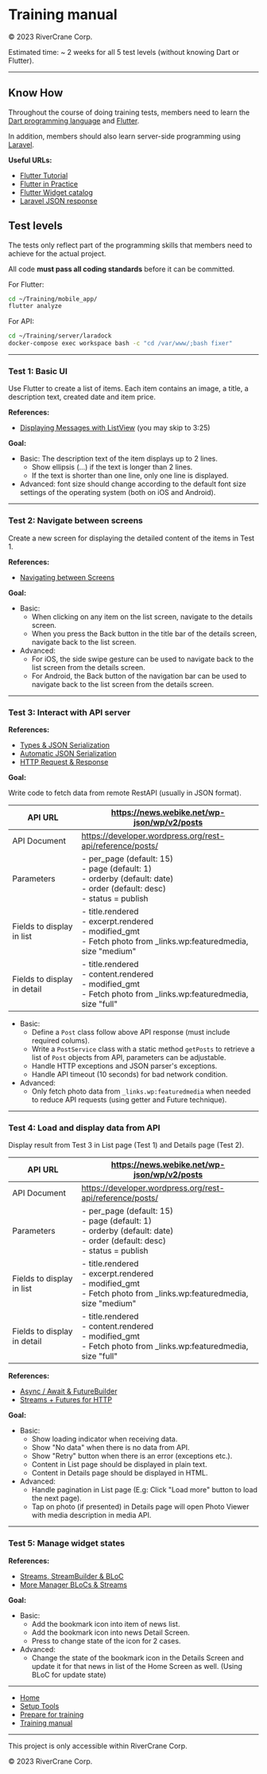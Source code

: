 <!--
Created: Thu May 28 2020 12:00:55 GMT+0900 (日本標準時)
Modified: Thu JAN 10 2023 16:49:17 GMT+0900 (日本標準時)
-->

# Training manual

&copy; 2023 RiverCrane Corp.

Estimated time: ~ 2 weeks for all 5 test levels (without knowing Dart or Flutter).

---

## Know How

Throughout the course of doing training tests, members need to learn the [Dart programming language](https://dart.dev/guides) and [Flutter](https://flutter.dev/docs).

In addition, members should also learn server-side programming using [Laravel](https://laravel.com/).

**Useful URLs:**

* [Flutter Tutorial](https://flutter.dev/docs/reference/tutorials)
* [Flutter in Practice](https://www.youtube.com/playlist?list=PLhXZp00uXBk5TSY6YOdmpzp1yG3QbFvrN)
* [Flutter Widget catalog](https://flutter.dev/docs/development/ui/widgets)
* [Laravel JSON response](https://laravel.com/docs/master/responses)

## Test levels

The tests only reflect part of the programming skills that members need to achieve for the actual project.

All code **must pass all coding standards** before it can be committed.

For Flutter:

```bash
cd ~/Training/mobile_app/
flutter analyze
```

For API:

```bash
cd ~/Training/server/laradock
docker-compose exec workspace bash -c "cd /var/www/;bash fixer"
```

---

### Test 1: Basic UI

Use Flutter to create a list of items. Each item contains an image, a title, a description text, created date and item price.

**References:**

* [Displaying Messages with ListView](https://www.youtube.com/watch?v=TEIhOnlMudM) (you may skip to 3:25)

**Goal:**

* Basic: The description text of the item displays up to 2 lines.
  * Show ellipsis (...) if the text is longer than 2 lines.
  * If the text is shorter than one line, only one line is displayed.
* Advanced: font size should change according to the default font size settings of the operating system (both on iOS and Android).

---

### Test 2: Navigate between screens

Create a new screen for displaying the detailed content of the items in Test 1.

**References:**

* [Navigating between Screens](https://zaiste.net/programming/flutter/howtos/navigate-between-screens-flutter/)

**Goal:**

* Basic:
  * When clicking on any item on the list screen, navigate to the details screen.
  * When you press the Back button in the title bar of the details screen, navigate back to the list screen.
* Advanced:
  * For iOS, the side swipe gesture can be used to navigate back to the list screen from the details screen.
  * For Android, the Back button of the navigation bar can be used to navigate back to the list screen from the details screen.

---

### Test 3: Interact with API server

**References:**

* [Types & JSON Serialization](https://www.youtube.com/watch?v=rniuCsmxCsI)
* [Automatic JSON Serialization](https://www.youtube.com/watch?v=NkUtwePWhZo)
* [HTTP Request & Response](https://www.youtube.com/watch?v=WsgsP-AKxFo)

**Goal:**

Write code to fetch data from remote RestAPI (usually in JSON format).

|  API URL | https://news.webike.net/wp-json/wp/v2/posts |
| --- | --- |
|  API Document | https://developer.wordpress.org/rest-api/reference/posts/ |
|  Parameters | - per_page (default: 15)<br/>- page (default: 1)<br/>- orderby (default: date)<br/>- order (default: desc)<br/>- status = publish |
|  Fields to display in list | - title.rendered<br/>- excerpt.rendered<br/>- modified_gmt<br/>- Fetch photo from _links.wp:featuredmedia, size "medium" |
|  Fields to display in detail | - title.rendered<br/>- content.rendered<br/>- modified_gmt<br/>- Fetch photo from _links.wp:featuredmedia, size "full" |

* Basic:
  * Define a `Post` class follow above API response (must include required colums).
  * Write a `PostService` class with a static method `getPosts` to retrieve a list of `Post` objects from API, parameters can be adjustable.
  * Handle HTTP exceptions and JSON parser's exceptions.
  * Handle API timeout (10 seconds) for bad network condition.
* Advanced:
  * Only fetch photo data from `_links.wp:featuredmedia` when needed to reduce API requests (using getter and Future technique).

---

### Test 4: Load and display data from API

Display result from Test 3 in List page (Test 1) and Details page (Test 2).

|  API URL | https://news.webike.net/wp-json/wp/v2/posts |
| --- | --- |
|  API Document | https://developer.wordpress.org/rest-api/reference/posts/ |
|  Parameters | - per_page (default: 15)<br/>- page (default: 1)<br/>- orderby (default: date)<br/>- order (default: desc)<br/>- status = publish |
|  Fields to display in list | - title.rendered<br/>- excerpt.rendered<br/>- modified_gmt<br/>- Fetch photo from _links.wp:featuredmedia, size "medium" |
|  Fields to display in detail | - title.rendered<br/>- content.rendered<br/>- modified_gmt<br/>- Fetch photo from _links.wp:featuredmedia, size "full" |

**References:**

* [Async / Await & FutureBuilder](https://www.youtube.com/watch?v=_60WdOoezmc)
* [Streams + Futures for HTTP](https://www.youtube.com/watch?v=T9aYTkF53X0)

**Goal:**

* Basic:
  * Show loading indicator when receiving data.
  * Show "No data" when there is no data from API.
  * Show "Retry" button when there is an error (exceptions etc.).
  * Content in List page should be displayed in plain text.
  * Content in Details page should be displayed in HTML.
* Advanced:
  * Handle pagination in List page (E.g: Click "Load more" button to load the next page).
  * Tap on photo (if presented) in Details page will open Photo Viewer with media description in media API.

---

### Test 5: Manage widget states

**References:**

* [Streams, StreamBuilder & BLoC](https://www.youtube.com/watch?v=PRd4Y_E2od4)
* [More Manager BLoCs & Streams](https://www.youtube.com/watch?v=JChxsAdWsRQ)

**Goal:**

* Basic:
  * Add the bookmark icon into item of news list.
  * Add the bookmark icon into news Detail Screen.
  * Press to change state of the icon for 2 cases.
* Advanced:
  * Change the state of the bookmark icon in the Details Screen and update it for that news in list of the Home Screen as well.  (Using BLoC for update state)

---

* [Home](../readme.md#)
* [Setup Tools](./setup.md#)
* [Prepare for training](./prepare.md#)
* [Training manual](./test-manual.md#)

---

This project is only accessible within RiverCrane Corp.


&copy; 2023 RiverCrane Corp.
